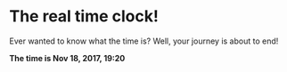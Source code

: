 # The real time clock!

Ever wanted to know what the time is? Well, your journey is about to end!

**The time is Nov 18, 2017, 19:20**